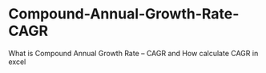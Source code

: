 # Compound-Annual-Growth-Rate-CAGR
What is Compound Annual Growth Rate – CAGR and How calculate CAGR in excel
